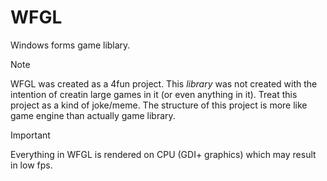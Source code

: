 # WFGL
Windows forms game liblary.
 > [!NOTE]
 > WFGL was created as a 4fun project. This *library* was not created with the intention of creatin large games in it (or even anything in it). Treat this project as a kind of joke/meme. The structure of this project is more like game engine than actually game library.

> [!IMPORTANT]
> Everything in WFGL is rendered on CPU (GDI+ graphics) which may result in low fps. 